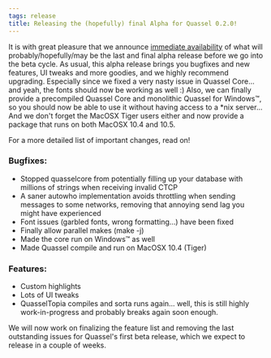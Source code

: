 ```yaml
---
tags: release
title: Releasing the (hopefully) final Alpha for Quassel 0.2.0!
---
```

It is with great pleasure that we announce <a href="/downloads">immediate availability</a> of what will probably/hopefully/may be the last and final alpha release before we go into the beta cycle. As usual, this alpha release brings you bugfixes and new features, UI tweaks and more goodies, and we highly recommend upgrading. Especially since we fixed a very nasty issue in Quassel Core... and yeah, the fonts should now be working as well :) Also, we can finally provide a precompiled Quassel Core and monolithic Quassel for Windows™, so you should now be able to use it without having access to a *nix server... And we don't forget the MacOSX Tiger users either and now provide a package that runs on both MacOSX 10.4 and 10.5.

For a more detailed list of important changes, read on!
<!--break-->

### Bugfixes:
- Stopped quasselcore from potentially filling up your database with millions of strings when receiving invalid CTCP
- A saner autowho implementation avoids throttling when sending messages to some networks, removing that annoying send lag you might have experienced
- Font issues (garbled fonts, wrong formatting...) have been fixed
- Finally allow parallel makes (make -j<n>)
- Made the core run on Windows™ as well
- Made Quassel compile and run on MacOSX 10.4 (Tiger)

### Features:
- Custom highlights
- Lots of UI tweaks
- QuasselTopia compiles and sorta runs again... well, this is still highly work-in-progress and probably breaks again soon enough.

We will now work on finalizing the feature list and removing the last outstanding issues for Quassel's first beta release, which we expect to release in a couple of weeks.
